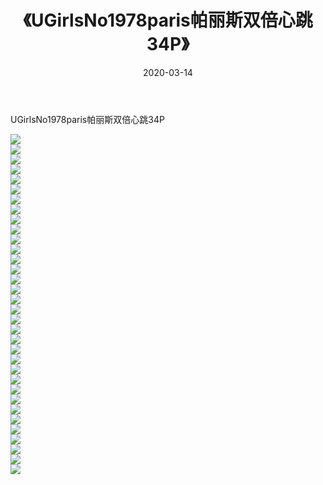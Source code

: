 ﻿---
layout: post
title:  《UGirlsNo1978paris帕丽斯双倍心跳34P》
date:   2020-03-14
img: http://pic.660000.xyz/1:/性感/2020/UGirlsNo1978paris帕丽斯双倍心跳34P/000.jpg
categories: [美女, 清纯, 唯美]
---

UGirlsNo1978paris帕丽斯双倍心跳34P

  ![](http://pic.660000.xyz/1:/性感/2020/UGirlsNo1978paris帕丽斯双倍心跳34P/001.jpg) <br> ![](http://pic.660000.xyz/1:/性感/2020/UGirlsNo1978paris帕丽斯双倍心跳34P/002.jpg) <br> ![](http://pic.660000.xyz/1:/性感/2020/UGirlsNo1978paris帕丽斯双倍心跳34P/003.jpg) <br> ![](http://pic.660000.xyz/1:/性感/2020/UGirlsNo1978paris帕丽斯双倍心跳34P/004.jpg) <br> ![](http://pic.660000.xyz/1:/性感/2020/UGirlsNo1978paris帕丽斯双倍心跳34P/005.jpg) <br> ![](http://pic.660000.xyz/1:/性感/2020/UGirlsNo1978paris帕丽斯双倍心跳34P/006.jpg) <br> ![](http://pic.660000.xyz/1:/性感/2020/UGirlsNo1978paris帕丽斯双倍心跳34P/007.jpg) <br> ![](http://pic.660000.xyz/1:/性感/2020/UGirlsNo1978paris帕丽斯双倍心跳34P/008.jpg) <br> ![](http://pic.660000.xyz/1:/性感/2020/UGirlsNo1978paris帕丽斯双倍心跳34P/009.jpg) <br> ![](http://pic.660000.xyz/1:/性感/2020/UGirlsNo1978paris帕丽斯双倍心跳34P/010.jpg) <br> ![](http://pic.660000.xyz/1:/性感/2020/UGirlsNo1978paris帕丽斯双倍心跳34P/011.jpg) <br> ![](http://pic.660000.xyz/1:/性感/2020/UGirlsNo1978paris帕丽斯双倍心跳34P/012.jpg) <br> ![](http://pic.660000.xyz/1:/性感/2020/UGirlsNo1978paris帕丽斯双倍心跳34P/013.jpg) <br> ![](http://pic.660000.xyz/1:/性感/2020/UGirlsNo1978paris帕丽斯双倍心跳34P/014.jpg) <br> ![](http://pic.660000.xyz/1:/性感/2020/UGirlsNo1978paris帕丽斯双倍心跳34P/015.jpg) <br> ![](http://pic.660000.xyz/1:/性感/2020/UGirlsNo1978paris帕丽斯双倍心跳34P/016.jpg) <br> ![](http://pic.660000.xyz/1:/性感/2020/UGirlsNo1978paris帕丽斯双倍心跳34P/017.jpg) <br> ![](http://pic.660000.xyz/1:/性感/2020/UGirlsNo1978paris帕丽斯双倍心跳34P/018.jpg) <br> ![](http://pic.660000.xyz/1:/性感/2020/UGirlsNo1978paris帕丽斯双倍心跳34P/019.jpg) <br> ![](http://pic.660000.xyz/1:/性感/2020/UGirlsNo1978paris帕丽斯双倍心跳34P/020.jpg) <br> ![](http://pic.660000.xyz/1:/性感/2020/UGirlsNo1978paris帕丽斯双倍心跳34P/021.jpg) <br> ![](http://pic.660000.xyz/1:/性感/2020/UGirlsNo1978paris帕丽斯双倍心跳34P/022.jpg) <br> ![](http://pic.660000.xyz/1:/性感/2020/UGirlsNo1978paris帕丽斯双倍心跳34P/023.jpg) <br> ![](http://pic.660000.xyz/1:/性感/2020/UGirlsNo1978paris帕丽斯双倍心跳34P/024.jpg) <br> ![](http://pic.660000.xyz/1:/性感/2020/UGirlsNo1978paris帕丽斯双倍心跳34P/025.jpg) <br> ![](http://pic.660000.xyz/1:/性感/2020/UGirlsNo1978paris帕丽斯双倍心跳34P/026.jpg) <br> ![](http://pic.660000.xyz/1:/性感/2020/UGirlsNo1978paris帕丽斯双倍心跳34P/027.jpg) <br> ![](http://pic.660000.xyz/1:/性感/2020/UGirlsNo1978paris帕丽斯双倍心跳34P/028.jpg) <br> ![](http://pic.660000.xyz/1:/性感/2020/UGirlsNo1978paris帕丽斯双倍心跳34P/029.jpg) <br> ![](http://pic.660000.xyz/1:/性感/2020/UGirlsNo1978paris帕丽斯双倍心跳34P/030.jpg) <br> ![](http://pic.660000.xyz/1:/性感/2020/UGirlsNo1978paris帕丽斯双倍心跳34P/031.jpg) <br> ![](http://pic.660000.xyz/1:/性感/2020/UGirlsNo1978paris帕丽斯双倍心跳34P/032.jpg) <br> ![](http://pic.660000.xyz/1:/性感/2020/UGirlsNo1978paris帕丽斯双倍心跳34P/033.jpg) <br> ![](http://pic.660000.xyz/1:/性感/2020/UGirlsNo1978paris帕丽斯双倍心跳34P/034.jpg) <br>